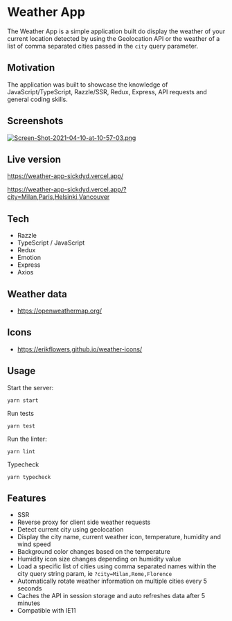 # Weather App

The Weather App is a simple application built do display the weather of your current location detected by using the Geolocation API or the weather of a list of comma separated cities passed in the `city` query parameter.

## Motivation

The application was built to showcase the knowledge of JavaScript/TypeScript, Razzle/SSR, Redux, Express, API requests and general coding skills.

## Screenshots

[![Screen-Shot-2021-04-10-at-10-57-03.png](https://i.postimg.cc/CKynH5Jr/Screen-Shot-2021-04-10-at-10-57-03.png)](https://postimg.cc/18Hzy9kD)

## Live version

https://weather-app-sickdyd.vercel.app/

https://weather-app-sickdyd.vercel.app/?city=Milan,Paris,Helsinki,Vancouver

## Tech

- Razzle
- TypeScript / JavaScript
- Redux
- Emotion
- Express
- Axios

## Weather data

- https://openweathermap.org/

## Icons

- https://erikflowers.github.io/weather-icons/

## Usage

Start the server:

```
yarn start
```

Run tests

```
yarn test
```

Run the linter:

```
yarn lint
```

Typecheck

```
yarn typecheck
```

## Features

- SSR
- Reverse proxy for client side weather requests
- Detect current city using geolocation
- Display the city name, current weather icon, temperature, humidity and wind speed
- Background color changes based on the temperature
- Humidity icon size changes depending on humidity value
- Load a specific list of cities using comma separated names within the city query string param, ie `?city=Milan,Rome,Florence`
- Automatically rotate weather information on multiple cities every 5 seconds
- Caches the API in session storage and auto refreshes data after 5 minutes
- Compatible with IE11
